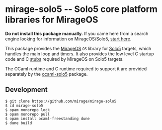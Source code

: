 # mirage-solo5 -- Solo5 core platform libraries for MirageOS

**Do not install this package manually.** If you came here from a search engine looking for information on MirageOS/Solo5, [start here](https://mirage.io/wiki/install).

This package provides the [MirageOS](https://mirage.io/) `OS` library for [Solo5](https://github.com/Solo5/solo5) targets, which handles the main loop and timers. It also provides the low level C startup code and C [stubs](lib/bindings/) required by MirageOS on Solo5 targets.

The OCaml runtime and C runtime required to support it are provided separately
by the [ocaml-solo5](https://github.com/mirage/ocaml-solo5) package.

## Development

```
$ git clone https://github.com/mirage/mirage-solo5
$ cd mirage-solo5
$ opam monorepo lock
$ opam monorepo pull
$ opam install ocaml-freestanding dune
$ dune build
```
